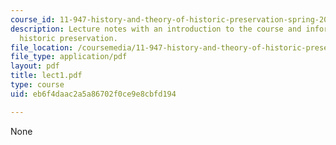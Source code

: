 ```yaml
---
course_id: 11-947-history-and-theory-of-historic-preservation-spring-2007
description: Lecture notes with an introduction to the course and information about
  historic preservation.
file_location: /coursemedia/11-947-history-and-theory-of-historic-preservation-spring-2007/eb6f4daac2a5a86702f0ce9e8cbfd194_lect1.pdf
file_type: application/pdf
layout: pdf
title: lect1.pdf
type: course
uid: eb6f4daac2a5a86702f0ce9e8cbfd194

---
```

None
